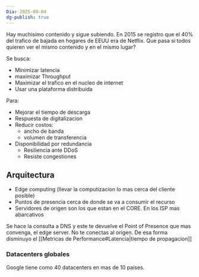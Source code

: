 ```yaml
---
Dia: 2025-09-04
dg-publish: true
---
```

Hay muchisimo contenido y sigue subiendo. 
En 2015 se registro que el 40% del trafico de bajada en hogares de EEUU era de Netflix. Que pasa si todos quieren ver el mismo contenido y en el mismo lugar?


Se busca:
- Minimizar latencia
- maximizar Throughput 
- Maximizar el trafico en el nucleo de internet 
- Usar una plataforma distribuida

Para:
- Mejorar el tiempo de descarga 
- Respuesta de digitalizacion 
- Reducir costos:
	- ancho de banda
	- volumen de transferencia 
- Disponibilidad por redundancia
	- Resiliencia ante DDoS
	- Resiste congestiones


## Arquitectura 
- Edge computing (llevar la computizacion lo mas cerca del cliente posible)
- Puntos de presencia cerca de donde se va a consumir el recurso 
- Servidores de origen son los que estan en el CORE. En los ISP mas abarcativos

Se hace la consulta a DNS y este te devuelve el Point of Presence que mas convenga, el edge server. No te conectas al origen. De esa forma disminuyo el [[Metricas de Performance#Latencia|tiempo de propagacion]]


### Datacenters globales 
Google tiene como 40 datacenters en mas de 10 paises.